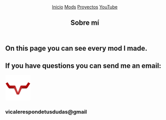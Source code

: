 <!DOCTYPE html>
<html lang="us">
<head>
    <meta charset="UTF-8">
    <meta name="viewport" content="width=device-width, initial-scale=1.0">
    <meta http-equiv="X-UA-Compatible" content="ie=edge">
    <title>Vicale200-Acerca de mí</title>
    <link rel="stylesheet" href="css/estilos.css">
    <link href="https://fonts.googleapis.com/css2?family=Teko&display=swap" rel="stylesheet">
</head>
<body>
    <header>
        <nav>
            <a href="index.html">Inicio</a>
            <a href="Mods.html">Mods</a>
            <a href="Proyectos.html">Proyectos</a>
            <a href="YouTube.html">YouTube</a>
        </nav>
        <section class="textos-header2">
            <h1>Sobre mí</h1>
        </section>
    </header>
    <main>
        <section class="contenido-descripcion">
            <h2>On this page you can see every mod I made.</h2>
        </section>
        <section class="correo-direccion">
            <h2>If you have questions you can send me an email:</h2>
            <div class="imagen-acercade">
                <img src="img/logowebvicale.png" alt="">
                 <div class="correo-dudas">
                     <h3>vicalerespondetusdudas@gmail</h3>
                 </div>
            </div>
        </section>
    </main>
</body>
</html>
